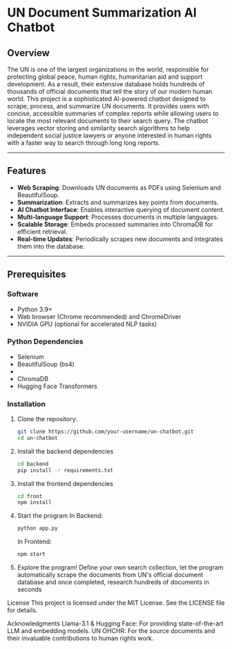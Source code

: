 # UN Document Summarization AI Chatbot

## Overview

The UN is one of the largest organizations in the world, responsible for protecting global peace, human rights, humanitarian aid and support development. 
As a result, their extensive database holds hundreds of thousands of official documents that tell the story of our modern human world.
This project is a sophisticated AI-powered chatbot designed to scrape, process, and summarize UN documents. It provides users with concise, accessible summaries of complex reports while allowing users to locate the most relevant documents to their search query. 
The chatbot leverages vector storing and similarity search algorithms to help independent social justice lawyers or anyone interested in human rights with a faster way to search through long long reports.

---

## Features

- **Web Scraping**: Downloads UN documents as PDFs using Selenium and BeautifulSoup.
- **Summarization**: Extracts and summarizes key points from documents.
- **AI Chatbot Interface**: Enables interactive querying of document content.
- **Multi-language Support**: Processes documents in multiple languages.
- **Scalable Storage**: Embeds processed summaries into ChromaDB for efficient retrieval.
- **Real-time Updates**: Periodically scrapes new documents and integrates them into the database.

---

## Prerequisites

### Software
- Python 3.9+
- Web browser (Chrome recommended) and ChromeDriver
- NVIDIA GPU (optional for accelerated NLP tasks)

### Python Dependencies
- Selenium
- BeautifulSoup (bs4)
- 
- ChromaDB
- Hugging Face Transformers

### Installation
1. Clone the repository:
   ```bash
   git clone https://github.com/your-username/un-chatbot.git
   cd un-chatbot
   ```
2. Install the backend dependencies
   ```bash
   cd backend
   pip install -r requirements.txt
   ```
3. Install the frontend dependencies
   ```bash
   cd front
   npm install
   ```
4. Start the program
   In Backend:
   ```bash
   python app.py
   ```
   In Frontend:
   ```bash
   npm start
   ```
5. Explore the program! Define your own search collection, let the program automatically scrape the documents from UN's official document database and once completed, research hundreds of documents in seconds

License
This project is licensed under the MIT License. See the LICENSE file for details.

Acknowledgments
Llama-3.1 & Hugging Face: For providing state-of-the-art LLM and embedding models.
UN OHCHR: For the source documents and their invaluable contributions to human rights work.
